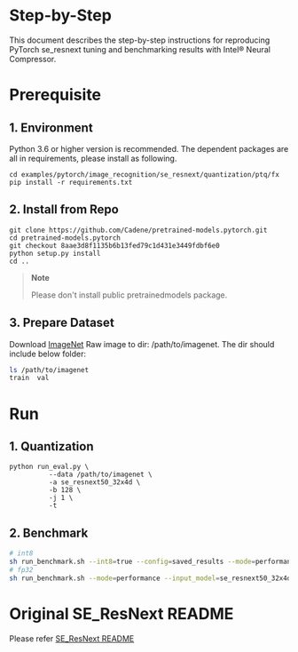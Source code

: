 Step-by-Step
============

This document describes the step-by-step instructions for reproducing PyTorch se_resnext tuning and benchmarking results with Intel® Neural Compressor.

# Prerequisite
## 1. Environment
Python 3.6 or higher version is recommended.
The dependent packages are all in requirements, please install as following.
```shell
cd examples/pytorch/image_recognition/se_resnext/quantization/ptq/fx
pip install -r requirements.txt
```
## 2. Install from Repo
```shell
git clone https://github.com/Cadene/pretrained-models.pytorch.git
cd pretrained-models.pytorch
git checkout 8aae3d8f1135b6b13fed79c1d431e3449fdbf6e0
python setup.py install
cd ..
```
> **Note**
>
> Please don't install public pretrainedmodels package.
## 3. Prepare Dataset
Download [ImageNet](http://www.image-net.org/) Raw image to dir: /path/to/imagenet. The dir should include below folder:
```bash
ls /path/to/imagenet
train  val
```

# Run
## 1. Quantization
```shell
python run_eval.py \
          --data /path/to/imagenet \
          -a se_resnext50_32x4d \
          -b 128 \
          -j 1 \
          -t
```
## 2. Benchmark
```bash
# int8
sh run_benchmark.sh --int8=true --config=saved_results --mode=performance --input_model=se_resnext50_32x4d  --dataset_location=/path/to/imagenet
# fp32
sh run_benchmark.sh --mode=performance --input_model=se_resnext50_32x4d  --dataset_location=/path/to/imagenet
```

# Original SE_ResNext README
Please refer [SE_ResNext README](SE_ResNext_README.md)
